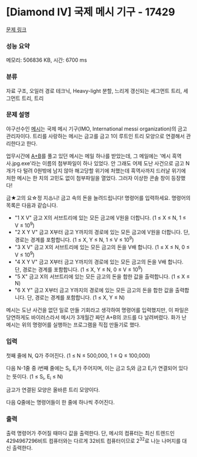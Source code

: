 # [Diamond IV] 국제 메시 기구 - 17429 

[문제 링크](https://www.acmicpc.net/problem/17429) 

### 성능 요약

메모리: 506836 KB, 시간: 6700 ms

### 분류

자료 구조, 오일러 경로 테크닉, Heavy-light 분할, 느리게 갱신되는 세그먼트 트리, 세그먼트 트리, 트리

### 문제 설명

<p>야구선수인 <a href="https://www.acmicpc.net/user/messi">메시</a>는 국제 메시 기구(IMO, International messi organization)의 금고 관리자이다. 트리를 사랑하는 메시는 금고를 금고 1이 루트인 트리 모양으로 연결해서 관리한다고 한다.</p>

<p>업무시간에 <a href="https://www.acmicpc.net/problem/1000">A+B</a>를 풀고 있던 메시는 메일 하나를 받았는데, 그 메일에는 '메시 흑역사.jpg.exe'라는 이름의 첨부파일이 하나 있었다. 안 그래도 어제 도난 사건으로 금고 N개가 다 털려 0원밖에 남지 않아 해고당할 위기에 처했는데 흑역사까지 드러날 위기에 처한 메시는 한 치의 고민도 없이 첨부파일을 열었다. 그러자 이상한 콘솔 창이 등장했다!</p>

<p>금★고의 요☆정 지♨니! 금고 속의 돈을 늘려드립니다! 명령어를 입력하세요. 명령어의 목록은 다음과 같습니다.</p>

<ul>
	<li>"1 X V" 금고 X의 서브트리에 있는 모든 금고에 V원을 더합니다. (1 ≤ X ≤ N, 1 ≤ V ≤ 10<sup>9</sup>)</li>
	<li>"2 X Y V" 금고 X부터 금고 Y까지의 경로에 있는 모든 금고에 V원을 더합니다. 단, 경로는 경계를 포함합니다. (1 ≤ X, Y ≤ N, 1 ≤ V ≤ 10<sup>9</sup>)</li>
	<li>"3 X V" 금고 X의 서브트리에 있는 모든 금고의 돈을 V배 합니다. (1 ≤ X ≤ N, 0 ≤ V ≤ 10<sup>9</sup>)</li>
	<li>"4 X Y V" 금고 X부터 금고 Y까지의 경로에 있는 모든 금고의 돈을 V배 합니다. 단, 경로는 경계를 포함합니다. (1 ≤ X, Y ≤ N, 0 ≤ V ≤ 10<sup>9</sup>)</li>
	<li>"5 X" 금고 X의 서브트리에 있는 모든 금고의 돈을 합한 값을 출력합니다. (1 ≤ X ≤ N)</li>
	<li>"6 X Y" 금고 X부터 금고 Y까지의 경로에 있는 모든 금고의 돈을 합한 값을 출력합니다. 단, 경로는 경계를 포함합니다. (1 ≤ X, Y ≤ N)</li>
</ul>

<p>메시는 도난 사건을 없던 일로 만들 기회라고 생각하여 명령어를 입력했지만, 이 파일은 당연하게도 바이러스라서 메시가 3개월간 짜던 A+B의 코드를 다 날려버렸다. 화가 난 메시는 위의 명령어를 실행하는 프로그램을 직접 만들기로 했다.</p>

### 입력 

 <p>첫째 줄에 N, Q가 주어진다. (1 ≤ N ≤ 500,000, 1 ≤ Q ≤ 100,000)</p>

<p>다음 N-1줄 중 i번째 줄에는 S<sub>i</sub>, E<sub>i</sub>가 주어지며, 이는 금고 S<sub>i</sub>와 금고 E<sub>i</sub>가 연결되어 있다는 뜻이다. (1 ≤ S<sub>i</sub>, E<sub>i</sub> ≤ N)</p>

<p>금고가 연결된 모양은 올바른 트리 모양이다.</p>

<p>다음 Q줄에는 명령어들이 한 줄에 하나씩 주어진다.</p>

### 출력 

 <p>출력 명령어가 주어질 때마다 값을 출력한다. 단, 메시의 컴퓨터는 최신 트렌드인 4294967296비트 컴퓨터와는 다르게 32비트 컴퓨터이므로 2<sup>32</sup>로 나눈 나머지를 대신 출력한다.</p>

